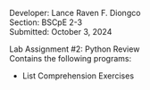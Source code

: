 Developer: Lance Raven F. Diongco<br/>
Section: BSCpE 2-3 <br/>
Submitted: October 3, 2024

Lab Assignment #2: Python Review <br/>
Contains the following programs:
- List Comprehension Exercises

